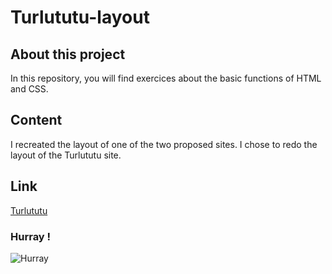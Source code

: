 # Turlututu-layout

## About this project
In this repository, you will find exercices about the basic functions of HTML and CSS.

## Content
I recreated the layout of one of the two proposed sites.
I chose to redo the layout of the Turlututu site.

## Link
[Turlututu](Turlututu-layout)

### Hurray !

![Hurray](https://media.giphy.com/media/PXvCWUnmqVdks/giphy.gif)